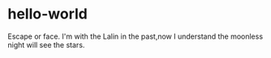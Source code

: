 # hello-world
Escape or face.
I'm with the Lalin in the past,now I understand the moonless night will see the stars.
